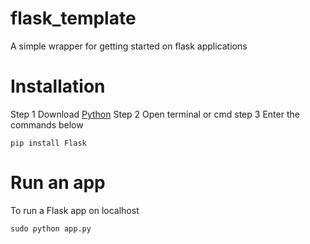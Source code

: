 # flask_template
A simple wrapper for getting started on flask applications

# Installation

Step 1 Download [Python](https://www.python.org/downloads/)
Step 2 Open terminal or cmd 
step 3 Enter the commands below

```
pip install Flask

```

# Run an app 
To run a Flask app on localhost

```
sudo python app.py

```
